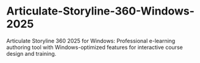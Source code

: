 # Articulate-Storyline-360-Windows-2025
Articulate Storyline 360 2025 for Windows: Professional e-learning authoring tool with Windows-optimized features for interactive course design and training.
